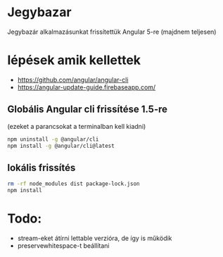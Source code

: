 # Jegybazar

Jegybazár alkalmazásunkat frissítettük Angular 5-re (majdnem teljesen)

# lépések amik kellettek
* https://github.com/angular/angular-cli
* https://angular-update-guide.firebaseapp.com/

## Globális Angular cli frissítése 1.5-re 
(ezeket a parancsokat a terminalban kell kiadni)

``` bash
npm uninstall -g @angular/cli
npm install -g @angular/cli@latest
```

## lokális frissítés

```bash
rm -rf node_modules dist package-lock.json
npm install
```

# Todo:
 
* stream-eket átírni lettable verzióra, de így is működik
* preservewhitespace-t beállítani
